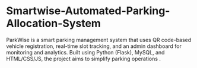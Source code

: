 # Smartwise-Automated-Parking-Allocation-System
ParkWise is a smart parking management system that uses QR code-based vehicle registration, real-time slot tracking, and an admin dashboard for monitoring and analytics. Built using Python (Flask), MySQL, and HTML/CSS/JS, the project aims to simplify parking operations .
